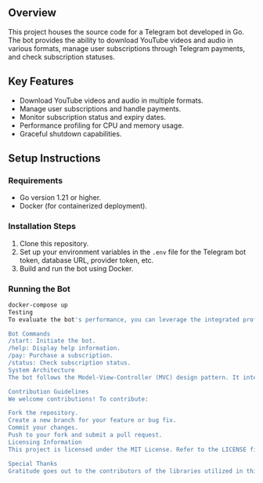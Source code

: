 ## Overview

This project houses the source code for a Telegram bot developed in Go. The bot provides the ability to download YouTube videos and audio in various formats, manage user subscriptions through Telegram payments, and check subscription statuses.

## Key Features

- Download YouTube videos and audio in multiple formats.
- Manage user subscriptions and handle payments.
- Monitor subscription status and expiry dates.
- Performance profiling for CPU and memory usage.
- Graceful shutdown capabilities.

## Setup Instructions

### Requirements

- Go version 1.21 or higher.
- Docker (for containerized deployment).

### Installation Steps

1. Clone this repository.
2. Set up your environment variables in the `.env` file for the Telegram bot token, database URL, provider token, etc.
3. Build and run the bot using Docker.

### Running the Bot

```bash
docker-compose up
Testing
To evaluate the bot's performance, you can leverage the integrated profiling features. By default, the bot generates a CPU profile (cpu.prof) and a memory profile (mem.prof) upon receiving a SIGINT or SIGTERM signal.

Bot Commands
/start: Initiate the bot.
/help: Display help information.
/pay: Purchase a subscription.
/status: Check subscription status.
System Architecture
The bot follows the Model-View-Controller (MVC) design pattern. It interacts with the Telegram API through the go-telegram-bot-api library and communicates with the database using a custom client.

Contribution Guidelines
We welcome contributions! To contribute:

Fork the repository.
Create a new branch for your feature or bug fix.
Commit your changes.
Push to your fork and submit a pull request.
Licensing Information
This project is licensed under the MIT License. Refer to the LICENSE file for more details.

Special Thanks
Gratitude goes out to the contributors of the libraries utilized in this project, including go-telegram-bot-api, kkdai/youtube, and joho/godotenv.
